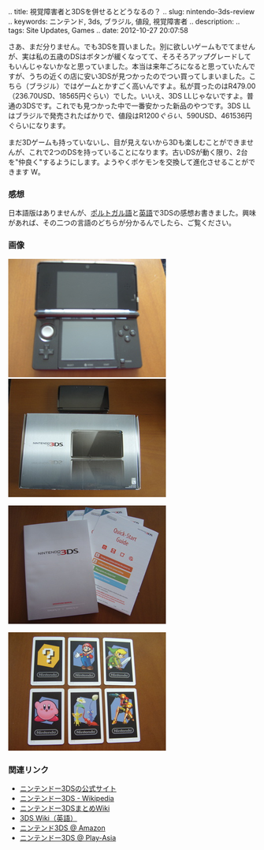 .. title: 視覚障害者と3DSを併せるとどうなるの？
.. slug: nintendo-3ds-review
.. keywords: ニンテンド, 3ds, ブラジル, 値段, 視覚障害者
.. description: 
.. tags: Site Updates, Games
.. date: 2012-10-27 20:07:58

さあ、まだ分りません。でも3DSを買いました。別に欲しいゲームもでてませんが、実は私の五歳のDSはボタンが緩くなってて、そろそろアップグレードしてもいんじゃないかなと思っていました。本当は来年ごろになると思っていたんですが、うちの近くの店に安い3DSが見つかったのでつい買ってしまいました。こちら（ブラジル）ではゲームとかすごく高いんですよ。私が買ったのはR$479.00（$236.70USD、18565円ぐらい）でした。いいえ、3DS LLじゃないですよ。普通の3DSです。これでも見つかった中で一番安かった新品のやつです。3DS LLはブラジルで発売されたばかりで、値段はR$1200ぐらい、$590USD、461536円ぐらいになります。

まだ3Dゲームも持っていないし、目が見えないから3Dも楽しむことができませんが、これで2つのDSを持っていることになります。古いDSが動く限り、2台を"仲良く"するようにします。ようやくポケモンを交換して進化させることができます W。

### 感想 ###

日本語版はありませんが、[ポルトガル語](pt/blog/nintendo-3ds-review)と[英語](en/blog/nintendo-3ds-review)で3DSの感想お書きました。興味があれば、その二つの言語のどちらが分かるんでしたら、ご覧ください。

### 画像 ###

<img class="img-center" src="/uploads/images/3ds-review/3ds-open.jpg" width="320" height="240" alt="開いた3DS" />

<img class="img-center" src="/uploads/images/3ds-review/3ds-and-box.jpg" width="320" height="240" alt="3DSとその箱" />

<img class="img-center" src="/uploads/images/3ds-review/manuals.jpg"
width="320" height="240" alt="説明書" />

<img class="img-center" src="/uploads/images/3ds-review/ar-cards.jpg" width="320" height="240" alt="ミニゲームをプレイする為のARカード" />

### 関連リンク ###

- [ニンテンドー3DSの公式サイト][3ds-official-ja]
- [ニンテンドー3DS - Wikipedia][3ds-wikipedia-ja]
- [ニンテンドー3DSまとめWiki][3ds-atwiki]
- [3DS Wiki（英語）][3ds-wikia]
- <a target="_blank" href="http://www.amazon.co.jp/mn/search/ref=topnav_switchLang/?_encoding=UTF8&camp=247&creative=7399&field-keywords=3ds&language=ja_JP&linkCode=ur2&tag=aiyumysites01-22&url=search-alias%3Dvideogames">ニンテンド3DS @ Amazon</a><img src="https://www.assoc-amazon.jp/e/ir?t=aiyumysites01-22&l=ur2&o=9" width="1" height="1" border="0" alt="" style="border:none !important; margin:0px !important;" />
- [ニンテンドー3DS @ Play-Asia][3ds-playasia-ja]

[3ds-official-ja]: http://www.nintendo.co.jp/3ds/
[3ds-wikipedia-ja]: http://ja.wikipedia.org/wiki/%E3%83%8B%E3%83%B3%E3%83%86%E3%83%B3%E3%83%89%E3%83%BC3DS
[3ds-atwiki]: http://www26.atwiki.jp/nintendo3ds/
[3ds-wikia]: http://nintendo3ds.wikia.com/
[3ds-playasia-ja]: http://www.play-asia.com/SOap-23-28-change_language-83-49xb-71-18l-49-jp-84-k-40-extended.html
